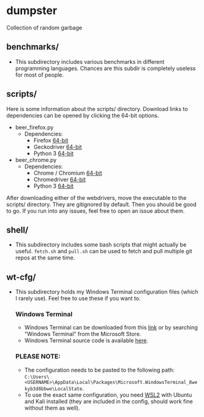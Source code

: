 # dumpster
Collection of random garbage

## benchmarks/
- This subdirectory includes various benchmarks in different programming languages. Chances are this subdir is completely useless for most of people.

## scripts/
Here is some information about the scripts/ directory. Download links to dependencies can be opened by clicking the 64-bit options.

- beer_firefox.py
    - Dependencies:
        - Firefox [64-bit](https://www.mozilla.org/en-US/firefox/browsers/windows-64-bit/)
        - Geckodriver [64-bit](https://github.com/mozilla/geckodriver/releases/latest/)
        - Python 3 [64-bit](https://www.python.org/downloads/)
- beer_chrome.py
    - Dependencies:
        - Chrome / Chromium [64-bit](https://www.google.com/intl/fi_fi/chrome/)
        - Chromedriver [64-bit](https://chromedriver.chromium.org/downloads/)
        - Python 3 [64-bit](https://www.python.org/downloads/)

After downloading either of the webdrivers, move the executable to the scripts/ directory. They are gitignored by default. Then you should be good to go. If you run into any issues, feel free to open an issue about them.

## shell/
- This subdirectory includes some bash scripts that might actually be useful. `fetch.sh` and `pull.sh` can be used to fetch and pull multiple git repos at the same time.

## wt-cfg/
- This subdirectory holds my Windows Terminal configuration files (which I rarely use). Feel free to use these if you want to.

    ### Windows Terminal
    - Windows Terminal can be downloaded from this [link](https://www.microsoft.com/en-us/p/windows-terminal/9n0dx20hk701?activetab=pivot:overviewtab) or by searching "Windows Terminal" from the Microsoft Store.
    - Windows Terminal source code is available [here](https://github.com/microsoft/terminal).

    ### PLEASE NOTE:
    - The configuration needs to be pasted to the following path:
    ``C:\Users\<USERNAME>\AppData\Local\Packages\Microsoft.WindowsTerminal_8wekyb3d8bbwe\LocalState``.
    - To use the exact same configuration, you need [WSL2](https://docs.microsoft.com/en-us/windows/wsl/install-win10) with Ubuntu and Kali installed (they are included in the config, should work fine without them as well).